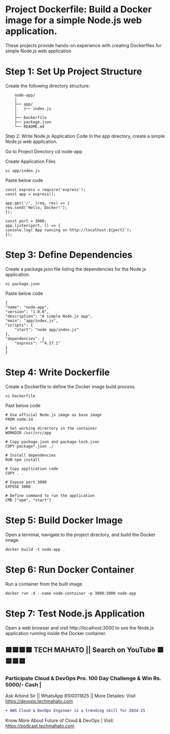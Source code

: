 # Project Dockerfile: Build a Docker image for a simple Node.js web application.
These projects provide hands-on experience with creating Dockerfiles for simple Node.js web application

# Step 1: Set Up Project Structure
Create the following directory structure:

        node-app/
        │
        ├── app/
        │   ├── index.js
        │
        ├── Dockerfile
        ├── package.json
        └── README.md

Step 2: Write Node.js Application Code
In the app directory, create a simple Node.js web application.

Go to Project Directory
    cd node-app

Create Application Files

    vi app/index.js

Paste below code 

    const express = require('express');
    const app = express();

    app.get('/', (req, res) => {
    res.send('Hello, Docker!');
    });

    const port = 3000;
    app.listen(port, () => {
    console.log(`App running on http://localhost:${port}`);
    });


# Step 3: Define Dependencies
Create a package.json file listing the dependencies for the Node.js application.

    vi package.json

Paste below code

    {
    "name": "node-app",
    "version": "1.0.0",
    "description": "A simple Node.js app",
    "main": "app/index.js",
    "scripts": {
        "start": "node app/index.js"
    },
    "dependencies": {
        "express": "^4.17.1"
    }
    }

# Step 4: Write Dockerfile
Create a Dockerfile to define the Docker image build process.

    vi Dockerfile

Past below code

    # Use official Node.js image as base image
    FROM node:14

    # Set working directory in the container
    WORKDIR /usr/src/app

    # Copy package.json and package-lock.json
    COPY package*.json ./

    # Install dependencies
    RUN npm install

    # Copy application code
    COPY . .

    # Expose port 3000
    EXPOSE 3000

    # Define command to run the application
    CMD ["npm", "start"]

# Step 5: Build Docker Image
Open a terminal, navigate to the project directory, and build the Docker image.

    docker build -t node-app .

# Step 6: Run Docker Container
Run a container from the built image.

    docker run -d --name node-container -p 3000:3000 node-app

# Step 7: Test Node.js Application
Open a web browser and visit http://localhost:3000 to see the Node.js application running inside the Docker container.



## 🟦🟦🟦🟦 TECH MAHATO || Search on YouTube 🟦🟦🟦🟦
### Participate Cloud & DevOps Pro. 100 Day Challenge & Win Rs. 5000/- Cash |
Ask Arbind Sir || WhatsApp 8100011825 || More Detailes: Visit https://devops.techmahato.com


```diff
+ AWS Cloud & DevOps Engineer is a trending skill for 2024-25 
```
Know More About Future of Cloud & DevOps | Visit: https://podcast.techmahato.com

